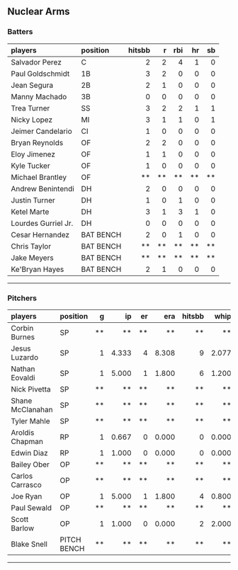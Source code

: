 ## Nuclear Arms

### Batters

 
|players             |position  | hitsbb|  r| rbi| hr| sb| 
|:-------------------|:---------|------:|--:|---:|--:|--:| 
|Salvador Perez      |C         |      2|  2|   4|  1|  0| 
|Paul Goldschmidt    |1B        |      3|  2|   0|  0|  0| 
|Jean Segura         |2B        |      2|  1|   0|  0|  0| 
|Manny Machado       |3B        |      0|  0|   0|  0|  0| 
|Trea Turner         |SS        |      3|  2|   2|  1|  1| 
|Nicky Lopez         |MI        |      3|  1|   1|  0|  1| 
|Jeimer Candelario   |CI        |      1|  0|   0|  0|  0| 
|Bryan Reynolds      |OF        |      2|  2|   0|  0|  0| 
|Eloy Jimenez        |OF        |      1|  1|   0|  0|  0| 
|Kyle Tucker         |OF        |      1|  0|   0|  0|  0| 
|Michael Brantley    |OF        |     **| **|  **| **| **| 
|Andrew Benintendi   |DH        |      2|  0|   0|  0|  0| 
|Justin Turner       |DH        |      1|  0|   1|  0|  0| 
|Ketel Marte         |DH        |      3|  1|   3|  1|  0| 
|Lourdes Gurriel Jr. |DH        |      0|  0|   0|  0|  0| 
|Cesar Hernandez     |BAT BENCH |      2|  0|   1|  0|  0| 
|Chris Taylor        |BAT BENCH |     **| **|  **| **| **| 
|Jake Meyers         |BAT BENCH |     **| **|  **| **| **| 
|Ke'Bryan Hayes      |BAT BENCH |      2|  1|   0|  0|  0| 


* * *

### Pitchers

 
|players          |position    |  g|    ip| er|   era| hitsbb|  whip| so|  w| sv| 
|:----------------|:-----------|--:|-----:|--:|-----:|------:|-----:|--:|--:|--:| 
|Corbin Burnes    |SP          | **|    **| **|    **|     **|    **| **| **| **| 
|Jesus Luzardo    |SP          |  1| 4.333|  4| 8.308|      9| 2.077|  1|  0|  0| 
|Nathan Eovaldi   |SP          |  1| 5.000|  1| 1.800|      6| 1.200|  9|  0|  0| 
|Nick Pivetta     |SP          | **|    **| **|    **|     **|    **| **| **| **| 
|Shane McClanahan |SP          | **|    **| **|    **|     **|    **| **| **| **| 
|Tyler Mahle      |SP          | **|    **| **|    **|     **|    **| **| **| **| 
|Aroldis Chapman  |RP          |  1| 0.667|  0| 0.000|      0| 0.000|  2|  0|  0| 
|Edwin Diaz       |RP          |  1| 1.000|  0| 0.000|      0| 0.000|  0|  0|  0| 
|Bailey Ober      |OP          | **|    **| **|    **|     **|    **| **| **| **| 
|Carlos Carrasco  |OP          | **|    **| **|    **|     **|    **| **| **| **| 
|Joe Ryan         |OP          |  1| 5.000|  1| 1.800|      4| 0.800|  5|  0|  0| 
|Paul Sewald      |OP          | **|    **| **|    **|     **|    **| **| **| **| 
|Scott Barlow     |OP          |  1| 1.000|  0| 0.000|      2| 2.000|  0|  0|  1| 
|Blake Snell      |PITCH BENCH | **|    **| **|    **|     **|    **| **| **| **| 


* * *


